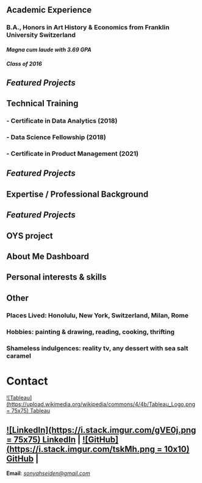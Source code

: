 ## **Academic Experience**
### B.A., Honors in Art History & Economics from Franklin University Switzerland
#### *Magna cum laude with 3.69 GPA*
#### *Class of 2016*
## **_Featured Projects_**

## **Technical Training**
### - Certificate in Data Analytics (2018)
### - Data Science Fellowship (2018)
### - Certificate in Product Management (2021)
## **_Featured Projects_**

## **Expertise / Professional Background**
## **_Featured Projects_**
## OYS project
## About Me Dashboard
## Personal interests & skills

## **Other**
### Places Lived: Honolulu, New York, Switzerland, Milan, Rome
### Hobbies: painting & drawing, reading, cooking, thrifting
### Shameless indulgences: reality tv, any dessert with sea salt caramel

# **Contact**
[![Tableau](https://upload.wikimedia.org/wikipedia/commons/4/4b/Tableau_Logo.png = 75x75) Tableau](https://public.tableau.com/app/profile/sonyah/vizzes)


## [![LinkedIn](https://i.stack.imgur.com/gVE0j.png = 75x75) LinkedIn](https://www.linkedin.com/in/sonyahseiden/) | [![GitHub](https://i.stack.imgur.com/tskMh.png = 10x10) GitHub](https://github.com/sonyah-hawaii) | 
**Email**: *sonyahseiden@gmail.com*

